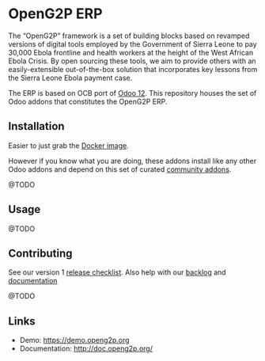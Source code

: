 OpenG2P ERP
===========

The “OpenG2P” framework is a set of building blocks based on revamped versions of digital tools employed by the Government of Sierra Leone to pay 30,000 Ebola frontline and health workers at the height of the West African Ebola Crisis.
By open sourcing these tools, we aim to provide others with an easily-extensible out-of-the-box solution that incorporates key lessons from the Sierra Leone Ebola payment case.

The ERP is based on OCB port of [Odoo 12](https://www.odoo.com/). This repository houses the set of Odoo addons that constitutes the OpenG2P ERP.

Installation
------------
Easier to just grab the [Docker image](https://github.com/OpenG2P/erp-docker).

However if you know what you are doing, these addons install like any other Odoo addons and depend on this set of curated [community addons](https://github.com/OpenG2P/openg2p-erp-community-addon).


@TODO

Usage
-----
@TODO

Contributing 
------------
See our version 1 [release checklist](https://github.com/OpenG2P/openg2p-erp/issues/17). Also help with our [backlog](https://github.com/OpenG2P/openg2p-erp/issues) and [documentation](https://github.com/OpenG2P/openg2p.github.io)

@TODO

Links
-----

* Demo: https://demo.openg2p.org
* Documentation: http://doc.openg2p.org/
